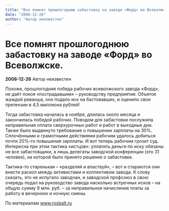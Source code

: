 ```yaml
---
title: "Все помнят прошлогоднюю забастовку на заводе «Форд» во Всеволжске."
date: "2008-12-26"
author: "Автор неизвестен"
---
```


# Все помнят прошлогоднюю забастовку на заводе «Форд» во Всеволжске.

**2008-12-26** Автор неизвестен

Похоже, прошлогодняя победа рабочих всеволжского завода «Форд», не даёт покоя «пострадавшим» – руководству предприятия. Объятое жаждой реванша, оно подало иск на бастовавших, и оценило свои претензии в 4,5 миллиона рублей!

Тогда забастовка началась в ноябре, длилась около месяца и закончилась победой рабочих. Поводом для забастовки послужила неправильная оплата сверхурочных работ и работ в выходные дни. Также было выдвинуто требование о повышении зарплаты на 30%. Сплочёнными и грамотными действиями рабочим удалось добиться почти 20%-го повышения зарплаты. И вот теперь рабочим грозит суд. Интересна при этом тактика «истцов»: уплатить деньги по иску обязаны не все забастовщики, а лишь делегаты заводской конференции (это 31 человек), на которой было принято решение о забастовке.

Тактика-то старенькая – «разделяй и властвуй», – вот и стараются они внести раскол между активистами и коллективом завода. К слову сказать, это не испугало заводчан, и заводской профсоюз в свою очередь подал на руководство завода насколько встречных исков – на общую сумму 9 млн. руб. – за неправильное начисление платы за работу в вечернюю и ночную смены.

По материалам www.rosbalt.ru